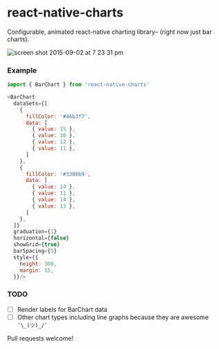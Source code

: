 # react-native-charts
Configurable, animated react-native charting library– (right now just bar charts). 

![screen shot 2015-09-02 at 7 23 31 pm](https://cloud.githubusercontent.com/assets/1638987/9647197/8ec828e0-51a8-11e5-8257-35986fa76bf5.png)
  

### Example
```javascript
import { BarChart } from 'react-native-charts'

<BarChart
  dataSets={[
    { 
      fillColor: '#46b3f7', 
      data: [
        { value: 15 },
        { value: 10 },
        { value: 12 },
        { value: 11 },
      ]
    },
    { 
      fillColor: '#3386b9', 
      data: [
        { value: 14 },
        { value: 11 },
        { value: 14 },
        { value: 13 },
      ]
    },
  ]}
  graduation={1}
  horizontal={false}
  showGrid={true}
  barSpacing={5}
  style={{
    height: 300,
    margin: 15,
  }}/>
```

### TODO
- [ ] Render labels for BarChart data
- [ ] Other chart types including line graphs because they are awesome `¯\_(ツ)_/¯`

Pull requests welcome!

